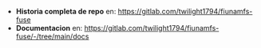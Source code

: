 * __Historia completa de repo__ en: https://gitlab.com/twilight1794/fiunamfs-fuse
* __Documentacion__ en: https://gitlab.com/twilight1794/fiunamfs-fuse/-/tree/main/docs